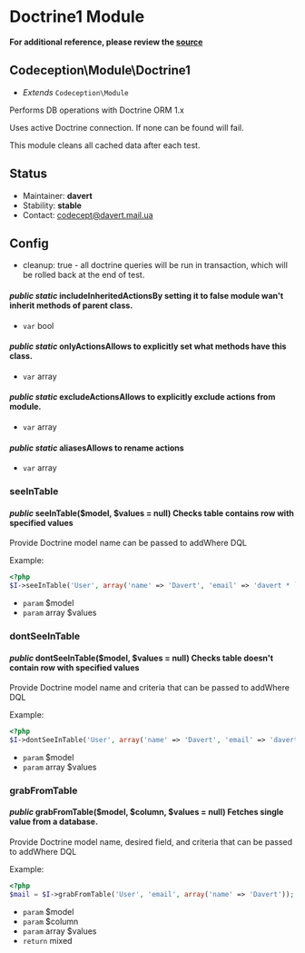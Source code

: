 # Doctrine1 Module

**For additional reference, please review the [source](https://github.com/Codeception/Codeception/tree/master/src/Codeception/Module/Doctrine1.php)**
## Codeception\Module\Doctrine1

* *Extends* `Codeception\Module`

Performs DB operations with Doctrine ORM 1.x

Uses active Doctrine connection. If none can be found will fail.

This module cleans all cached data after each test.

## Status

* Maintainer: **davert**
* Stability: **stable**
* Contact: codecept@davert.mail.ua

## Config
* cleanup: true - all doctrine queries will be run in transaction, which will be rolled back at the end of test.


#### *public static* includeInheritedActionsBy setting it to false module wan't inherit methods of parent class.

 * `var`  bool
#### *public static* onlyActionsAllows to explicitly set what methods have this class.

 * `var`  array
#### *public static* excludeActionsAllows to explicitly exclude actions from module.

 * `var`  array
#### *public static* aliasesAllows to rename actions

 * `var`  array






### seeInTable
#### *public* seeInTable($model, $values = null) Checks table contains row with specified values
Provide Doctrine model name can be passed to addWhere DQL

Example:

``` php
<?php
$I->seeInTable('User', array('name' => 'Davert', 'email' => 'davert * `mail.com'));` 

```

 * `param`  $model
 * `param`  array $values
### dontSeeInTable
#### *public* dontSeeInTable($model, $values = null) Checks table doesn't contain row with specified values
Provide Doctrine model name and criteria that can be passed to addWhere DQL

Example:

``` php
<?php
$I->dontSeeInTable('User', array('name' => 'Davert', 'email' => 'davert * `mail.com'));` 

```

 * `param`  $model
 * `param`  array $values
### grabFromTable
#### *public* grabFromTable($model, $column, $values = null) Fetches single value from a database.
Provide Doctrine model name, desired field, and criteria that can be passed to addWhere DQL

Example:

``` php
<?php
$mail = $I->grabFromTable('User', 'email', array('name' => 'Davert'));

```

 * `param`  $model
 * `param`  $column
 * `param`  array $values
 * `return`  mixed





































